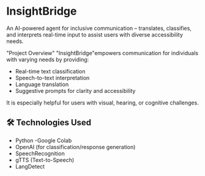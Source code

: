 # InsightBridge
An AI-powered agent for inclusive communication – translates, classifies, and interprets real-time input to assist users with diverse accessibility needs.

"Project Overview"
"InsightBridge"empowers communication for individuals with varying needs by providing:
- Real-time text classification
- Speech-to-text interpretation
- Language translation
- Suggestive prompts for clarity and accessibility

It is especially helpful for users with visual, hearing, or cognitive challenges.

## 🛠️ Technologies Used
- Python 
-Google Colab 
- OpenAI (for classification/response generation) 
- SpeechRecognition 
- gTTS (Text-to-Speech) 
- LangDetect

